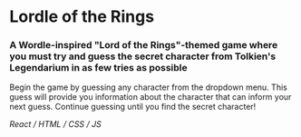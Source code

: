 # Lordle of the Rings
### A Wordle-inspired "Lord of the Rings"-themed game where you must try and guess the secret character from Tolkien's Legendarium in as few tries as possible

Begin the game by guessing any character from the dropdown menu. This guess will provide you information about the character that can inform your next guess. Continue guessing until you find the secret character!

*React / HTML / CSS / JS*